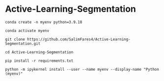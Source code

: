 # Active-Learning-Segmentation

```
conda create -n myenv python=3.9.18
```

```
conda activate myenv
```

```
git clone https://github.com/SalimFares4/Active-Learning-Segmentation.git
```

```
cd Active-Learning-Segmentation
```

```
pip install -r requirements.txt
```

```
python -m ipykernel install --user --name myenv --display-name "Python (myenv)"
```
